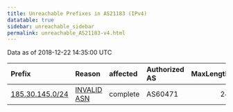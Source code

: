 ```yaml
---
title: Unreachable Prefixes in AS21183 (IPv4)
datatable: true
sidebar: unreachable_sidebar
permalink: unreachable_AS21183-v4.html
---
```


Data as of 2018-12-22 14:35:00 UTC


<div class="datatable-begin"></div>

| Prefix                                                   | Reason                                                                                                 | affected   | Authorized AS   |   MaxLength | Anchor                                         |   unreachable /24s |
|:---------------------------------------------------------|:-------------------------------------------------------------------------------------------------------|:-----------|:----------------|------------:|:-----------------------------------------------|-------------------:|
| [185.30.145.0/24](https://stat.ripe.net/185.30.145.0/24) | [INVALID ASN](https://rpki-validator.ripe.net/announcement-preview?asn=AS21183&prefix=185.30.145.0/24) | complete   | AS60471         |          24 | [RIPE](unreachable_RIPE_NCC_RPKI_Root-v4.html) |                  1 |

<div class="datatable-end"></div>